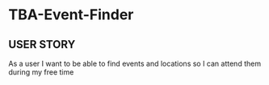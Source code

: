 # TBA-Event-Finder

## USER STORY
As a user
I want to be able to find events and locations
so I can attend them during my free time
